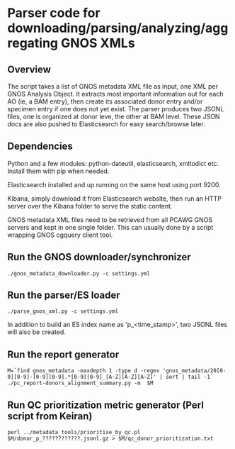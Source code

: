 # Parser code for downloading/parsing/analyzing/aggregating GNOS XMLs

## Overview

The script takes a list of GNOS metadata XML file as input, one XML per GNOS
Analysis Object. It extracts most important information out for each AO (ie, a
BAM entry), then create its associated donor entry and/or specimen entry if one
does not yet exist. The parser produces two JSONL files, one is organized at
donor leve, the other at BAM level. These JSON docs are also pushed to
Elasticsearch for easy search/browse later.

## Dependencies

Python and a few modules: python-dateutil, elasticsearch, xmltodict etc. Install
them with pip when needed.

Elasticsearch installed and up running on the same host using port 9200.

Kibana, simply download it from Elasticsearch website, then run an HTTP server
over the Kibana folder to serve the static content.

GNOS metadata XML files need to be retrieved from all PCAWG GNOS servers and
kept in one single folder. This can usually done by a script wrapping GNOS
cgquery client tool.

## Run the GNOS downloader/synchronizer

```
./gnos_metadata_downloader.py -c settings.yml
```

## Run the parser/ES loader

```
./parse_gnos_xml.py -c settings.yml
```

In addition to build an ES index name as 'p_\<time_stamp\>', two JSONL
files will also be created.

## Run the report generator
```
M=`find gnos_metadata -maxdepth 1 -type d -regex 'gnos_metadata/20[0-9][0-9]-[0-9][0-9].*[0-9][0-9]_[A-Z][A-Z][A-Z]' | sort | tail -1`
./pc_report-donors_alignment_summary.py -m  $M
```

## Run QC prioritization metric generator (Perl script from Keiran)
```
perl ../metadata_tools/prioritise_by_qc.pl $M/donor_p_????????????.jsonl.gz > $M/qc_donor_prioritization.txt
```
